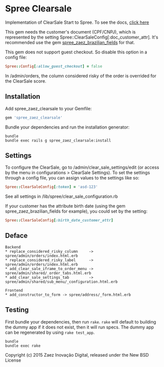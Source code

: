 Spree Clearsale
==================

Implementation of ClearSale Start to Spree.
To see the docs, [click here](http://www.clearsale.com.br/start/manual/Start_Manual_Integracao.pdf)

This gem needs the customer's document (CPF/CNPJ), which is represented by the setting Spree::ClearSaleConfig[:doc_customer_attr].
It's recommended use the gem [spree_zaez_brazilian_fields](https://github.com/zaeznet/spree_zaez_brazilian_fields) for that.

This gem does not support guest checkout. So disable this option in a config file:

```ruby
Spree::Config[:allow_guest_checkout] = false
```

In /admin/orders, the column considered risky of the order is overrided for the ClearSale score.


Installation
------------

Add spree_zaez_clearsale to your Gemfile:

```ruby
gem 'spree_zaez_clearsale'
```

Bundle your dependencies and run the installation generator:

```shell
bundle
bundle exec rails g spree_zaez_clearsale:install
```

Settings
-------

To configure the ClearSale, go to /admin/clear_sale_settings/edit (or access by the menu in configurations > ClearSale Settings).
To set the settings through a config file, you can assign values to the settings like so:

```ruby
Spree::ClearSaleConfig[:token] = 'asd-123'
```

See all settings in /lib/spree/clear_sale_configuration.rb

If your customer has the attribute birth date (using the gem spree_zaez_brazilian_fields for example), you could set by the setting:

```ruby
Spree::ClearSaleConfig[:birth_date_customer_attr]
```


Deface
-------

```
Backend
* replace_considered_risky_column     -> spree/admin/orders/index.html.erb
* replace_considered_risky_label      -> spree/admin/orders/index.html.erb
* add_clear_sale_iframe_to_order_menu -> spree/admin/shared/_order_tabs.html.erb
* add_clear_sale_settings_tab         -> spree/admin/shared/sub_menu/_configuration.html.erb

Frontend
* add_constructor_to_form -> spree/address/_form.html.erb
```


Testing
-------

First bundle your dependencies, then run `rake`. `rake` will default to building the dummy app if it does not exist, then it will run specs. The dummy app can be regenerated by using `rake test_app`.

```shell
bundle
bundle exec rake
```

Copyright (c) 2015 Zaez Inovação Digital, released under the New BSD License

